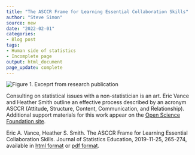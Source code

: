```yaml
---
title: "The ASCCR Frame for Learning Essential Collaboration Skills"
author: "Steve Simon"
source: new
date: "2022-02-01"
categories: 
- Blog post
tags:
- Human side of statistics
- Incomplete page
output: html_document
page_update: complete
---
```


![Figure 1. Exceprt from research publication](http://www.pmean.com/new-images/22/asccr-frame-01.png)

<div class="notes">

Consulting on statistical issues with a non-statistician is an art. Eric Vance and Heather Smith outline an effective process described by an acronym ASCCR (Attitude, Structure, Content, Communication, and Relationship). Additional support materials for this work appear on the [Open Science Foundation site][van3].

Eric A. Vance, Heather S. Smith. The ASCCR Frame for Learning Essential Collaboration Skills. Journal of Statistics Education, 2019-11-25, 265-274, available in [html format][van1] or [pdf format][van2].

[van1]: https://www.tandfonline.com/doi/full/10.1080/10691898.2019.1687370
[van2]: https://www.tandfonline.com/doi/pdf/10.1080/10691898.2019.1687370
[van3]: https://osf.io/xmtce/

</div>
